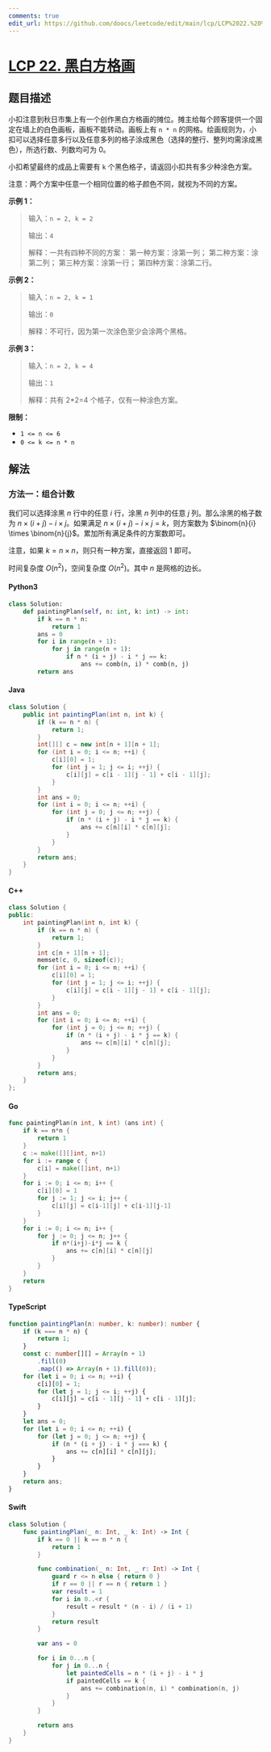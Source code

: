 ```yaml
---
comments: true
edit_url: https://github.com/doocs/leetcode/edit/main/lcp/LCP%2022.%20%E9%BB%91%E7%99%BD%E6%96%B9%E6%A0%BC%E7%94%BB/README.md
---
```


<!-- problem:start -->

# [LCP 22. 黑白方格画](https://leetcode.cn/problems/ccw6C7)

## 题目描述

<!-- description:start -->

小扣注意到秋日市集上有一个创作黑白方格画的摊位。摊主给每个顾客提供一个固定在墙上的白色画板，画板不能转动。画板上有 `n * n` 的网格。绘画规则为，小扣可以选择任意多行以及任意多列的格子涂成黑色（选择的整行、整列均需涂成黑色），所选行数、列数均可为 0。

小扣希望最终的成品上需要有 `k` 个黑色格子，请返回小扣共有多少种涂色方案。

注意：两个方案中任意一个相同位置的格子颜色不同，就视为不同的方案。

**示例 1：**

> 输入：`n = 2, k = 2`
>
> 输出：`4`
>
> 解释：一共有四种不同的方案：
> 第一种方案：涂第一列；
> 第二种方案：涂第二列；
> 第三种方案：涂第一行；
> 第四种方案：涂第二行。

**示例 2：**

> 输入：`n = 2, k = 1`
>
> 输出：`0`
>
> 解释：不可行，因为第一次涂色至少会涂两个黑格。

**示例 3：**

> 输入：`n = 2, k = 4`
>
> 输出：`1`
>
> 解释：共有 2\*2=4 个格子，仅有一种涂色方案。

**限制：**

-   `1 <= n <= 6`
-   `0 <= k <= n * n`

<!-- description:end -->

## 解法

<!-- solution:start -->

### 方法一：组合计数

我们可以选择涂黑 $n$ 行中的任意 $i$ 行，涂黑 $n$ 列中的任意 $j$ 列。那么涂黑的格子数为 $n \times (i + j) - i \times j$。如果满足 $n \times (i + j) - i \times j = k$，则方案数为 $\binom{n}{i} \times \binom{n}{j}$。累加所有满足条件的方案数即可。

注意，如果 $k = n \times n$，则只有一种方案，直接返回 $1$ 即可。

时间复杂度 $O(n^2)$，空间复杂度 $O(n^2)$。其中 $n$ 是网格的边长。

<!-- tabs:start -->

#### Python3

```python
class Solution:
    def paintingPlan(self, n: int, k: int) -> int:
        if k == n * n:
            return 1
        ans = 0
        for i in range(n + 1):
            for j in range(n + 1):
                if n * (i + j) - i * j == k:
                    ans += comb(n, i) * comb(n, j)
        return ans
```

#### Java

```java
class Solution {
    public int paintingPlan(int n, int k) {
        if (k == n * n) {
            return 1;
        }
        int[][] c = new int[n + 1][n + 1];
        for (int i = 0; i <= n; ++i) {
            c[i][0] = 1;
            for (int j = 1; j <= i; ++j) {
                c[i][j] = c[i - 1][j - 1] + c[i - 1][j];
            }
        }
        int ans = 0;
        for (int i = 0; i <= n; ++i) {
            for (int j = 0; j <= n; ++j) {
                if (n * (i + j) - i * j == k) {
                    ans += c[n][i] * c[n][j];
                }
            }
        }
        return ans;
    }
}
```

#### C++

```cpp
class Solution {
public:
    int paintingPlan(int n, int k) {
        if (k == n * n) {
            return 1;
        }
        int c[n + 1][n + 1];
        memset(c, 0, sizeof(c));
        for (int i = 0; i <= n; ++i) {
            c[i][0] = 1;
            for (int j = 1; j <= i; ++j) {
                c[i][j] = c[i - 1][j - 1] + c[i - 1][j];
            }
        }
        int ans = 0;
        for (int i = 0; i <= n; ++i) {
            for (int j = 0; j <= n; ++j) {
                if (n * (i + j) - i * j == k) {
                    ans += c[n][i] * c[n][j];
                }
            }
        }
        return ans;
    }
};
```

#### Go

```go
func paintingPlan(n int, k int) (ans int) {
	if k == n*n {
		return 1
	}
	c := make([][]int, n+1)
	for i := range c {
		c[i] = make([]int, n+1)
	}
	for i := 0; i <= n; i++ {
		c[i][0] = 1
		for j := 1; j <= i; j++ {
			c[i][j] = c[i-1][j] + c[i-1][j-1]
		}
	}
	for i := 0; i <= n; i++ {
		for j := 0; j <= n; j++ {
			if n*(i+j)-i*j == k {
				ans += c[n][i] * c[n][j]
			}
		}
	}
	return
}
```

#### TypeScript

```ts
function paintingPlan(n: number, k: number): number {
    if (k === n * n) {
        return 1;
    }
    const c: number[][] = Array(n + 1)
        .fill(0)
        .map(() => Array(n + 1).fill(0));
    for (let i = 0; i <= n; ++i) {
        c[i][0] = 1;
        for (let j = 1; j <= i; ++j) {
            c[i][j] = c[i - 1][j - 1] + c[i - 1][j];
        }
    }
    let ans = 0;
    for (let i = 0; i <= n; ++i) {
        for (let j = 0; j <= n; ++j) {
            if (n * (i + j) - i * j === k) {
                ans += c[n][i] * c[n][j];
            }
        }
    }
    return ans;
}
```

#### Swift

```swift
class Solution {
    func paintingPlan(_ n: Int, _ k: Int) -> Int {
        if k == 0 || k == n * n {
            return 1
        }

        func combination(_ n: Int, _ r: Int) -> Int {
            guard r <= n else { return 0 }
            if r == 0 || r == n { return 1 }
            var result = 1
            for i in 0..<r {
                result = result * (n - i) / (i + 1)
            }
            return result
        }

        var ans = 0

        for i in 0...n {
            for j in 0...n {
                let paintedCells = n * (i + j) - i * j
                if paintedCells == k {
                    ans += combination(n, i) * combination(n, j)
                }
            }
        }

        return ans
    }
}
```

<!-- tabs:end -->

<!-- solution:end -->

<!-- problem:end -->
